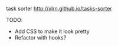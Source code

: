 task sorter
http://xlrn.github.io/tasks-sorter

TODO: 
  - Add CSS to make it look pretty
  - Refactor with hooks?
